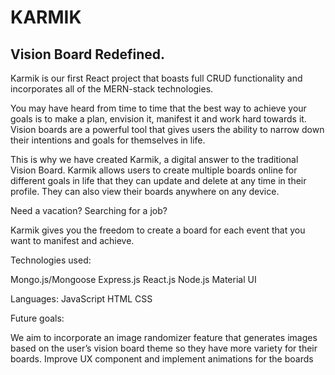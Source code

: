 <h1>KARMIK</h1>

<h2>Vision Board Redefined.</h2>

Karmik is our first React project that boasts full CRUD functionality and incorporates all of the MERN-stack technologies. 

You may have heard from time to time that the best way to achieve your goals is to make a plan,  envision it, manifest it and work hard towards it. Vision boards are a powerful tool that gives users the ability to narrow down their intentions and goals for themselves in life. 

This is why we have created Karmik, a digital answer to the traditional Vision Board. Karmik allows users to create multiple boards online for different goals in life that they can update and delete at any time in their profile. They can also view their boards anywhere on any device. 

Need a vacation? 
Searching for a job? 

Karmik gives you the freedom to create a board for each event that you want to manifest and achieve.  

Technologies used: 

Mongo.js/Mongoose 
Express.js
React.js
Node.js
Material UI

Languages:
JavaScript 
HTML 
CSS

Future goals: 

We aim to incorporate an image randomizer feature that generates images based on the user’s vision board theme so they have more variety for their boards. 
Improve UX component and implement animations for the boards 

